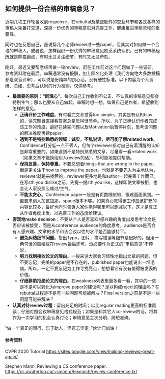 ## 如何提供一份合格的审稿意见？



近期几项工作轮番收到response，在rebuttal及某些额外的交互环节和各式各样的审稿人轮番打交道，深感一份优秀的审稿意见对完善工作、健康推进审稿流程的重要性。

同时也在反思自己，虽说帮几个老师review过一些paper，但其实对如何做一个合格的审稿人，或者说，怎样组织一份优秀的审稿意见缺乏系统认识。已有的审稿经历就是照猫画虎，有时太过关注细节，有时又太过苛刻。

刚好，最近又要帮老板再做一轮review，赶在工作前对这个问题做了一些调研。参考资料附在最后。审稿通常没有报酬，加上匿名化处理（我们方向绝大多数投稿都是双盲评审），可以说是份纯粹的良心活，没有硬性标准。以下内容为个人调研、总结、思考后认同的行为准则，仅供参考。

* **最重要的原则：“同理心”**。每次自己工作收到不公正、不认真的审稿意见都会特别生气；那么也要从自己做起，审稿时想一想，如果自己是作者，希望收到怎样的意见。
  * **正确评价工作难度**。有时看完文章觉得too simple，其实是有认知bias的，读完题目直接看答案总是觉得很简单。所以，为了正确认识作者完成该工作的难度，最好在读完问题以及Motivation后暂停片刻，思考该问题的解决难度再读paper。
  * **遇到不是特别熟悉的领域：诚实，不乱说话，尽可能了解related work**。Confidence打分低一点不丢人，但每个reviewer都对自己有着清醒的认知是非常重要的。如果遇到不是特别熟悉的文章，尽量看一看related work（如果文章不能换给别人review的话），尽可能地提供帮助。
  * **保持友善，保持尊重**。不要总想着things that are wrong in the paper，而是更关注于how to improve the paper。也就是不要先入为主地认为，reviewer就是来找茬的，reviewer更多地是和author一起完善工作而已。在写sth you dislike之前，先提一提sth you like，这样即使文章被拒，也会让人家没那么难过/生气。
  * **不能太贪心**。Conference paper一般是有页数限制的，很难面面俱到。一直要求别人加这加那，space根本不够。如果真心觉得该工作应该扩充的内容比较多，最好也同时告诉人家你觉得哪里可以删减以下，这才是真正从作者角度出发、以完善工作的态度给建议。
* **客观地make decision**：不要从个人是否喜欢/感兴趣的角度出发思考论文是否应该被接受，而是从conference audience的角度思考，audience是否会有人感兴趣、文章的水平和该会议以往的水平是否能够持平。
  * **避免纠结细节问题**。指出Typo，图片，拼写错误等细节是很好的，但用一两句话的篇幅放在review最后即可，没必要作为正式的“审稿意见”不停说，
  * **努力找到接收论文的理由**。一般来说大家会习惯性地指出文章的问题，但不要忘记，完美的paper是不存在的，published paper也能说出一堆毛病。所以，一定不要忘记为工作寻找亮点，想想看它有没有值得被发表的价值。
  * **仔细斟酌拒绝论文的理由**。在weakness列表里面多看一看，其中的一些是不是可以转化为improve paper的建议呢？足以构成reject的理由吗？在rebuttal过程是不是有一些问题可能被解决？Final version之前是不是一些问题可能被解决？
* **认真对待review过程**：留出充足的时间；以比regular reading更高的标准阅读；仔细对照会议审稿意见格式规范；如果是和其它人co-review的话，将其作为一次学习的机会认真讨论；审稿意见主次分明、简短准确。



“做一个真正的同行，乐于助人，但意志坚定。”伙计们加油！



#### 参考资料

CVPR 2020 Tutorial https://sites.google.com/view/making-reviews-great-again/

Stephen Mann. Reviewing a CS conference paper.  https://cs.uwaterloo.ca/~smann/Research/review-conference.txt





